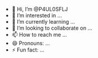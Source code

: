 - 👋 Hi, I’m @P4UL0SFLJ
- 👀 I’m interested in ...
- 🌱 I’m currently learning ...
- 💞️ I’m looking to collaborate on ...
- 📫 How to reach me ...
- 😄 Pronouns: ...
- ⚡ Fun fact: ...

<!---
P4UL0SFLJ/P4UL0SFLJ is a ✨ special ✨ repository because its `README.md` (this file) appears on your GitHub profile.
You can click the Preview link to take a look at your changes.
--->
